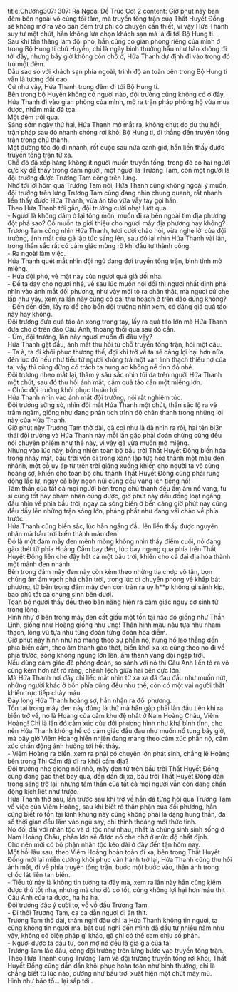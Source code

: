 title:Chương307: 307: Ra Ngoài Để Trúc Cơ! 2
content:
Giờ phút này ban đêm bên ngoài vô cùng tối tăm, mà truyền tống trận của Thất Huyết Đồng sẽ không mở ra vào ban đêm trừ phi có chuyện cần thiết, vì vậy Hứa Thanh suy tư một chút, hắn không lựa chọn khách sạn mà là đi tới Bộ Hung ti.<br>Sau khi tấn thăng làm đội phó, hắn cũng có gian phòng riêng của mình ở trong Bộ Hung ti chữ Huyền, chỉ là ngày bình thường hầu như hắn không đi tới đây, nhưng bây giờ không còn chỗ ở, Hứa Thanh dự định đi vào trong đó trú một đêm.<br>Dẫu sao so với khách sạn phía ngoài, trình độ an toàn bên trong Bộ Hung ti vẫn là tương đối cao.<br>Cứ như vậy, Hứa Thanh trong đêm đi tới Bộ Hung ti.<br>Bên trong bộ Huyền không có người nào, đội trưởng cũng không có ở đây, Hứa Thanh đi vào gian phòng của mình, mở ra trận pháp phòng hộ vừa mua được, nhắm mắt đả tọa.<br>Một đêm trôi qua.<br>Sáng sớm ngày thứ hai, Hứa Thanh mở mắt ra, không chút do dự thu hồi trận pháp sau đó nhanh chóng rời khỏi Bộ Hung ti, đi thẳng đến truyền tống trận trong chủ thành.<br>Một đường tốc độ đi nhanh, rốt cuộc sau nửa canh giờ, hắn liền thấy được truyền tống trận từ xa.<br>Chỗ đó đã xếp hàng không ít người muốn truyền tống, trong đó có hai người cực kỳ dễ thấy trong đám người, một người là Trương Tam, còn một người là đội trưởng được Trương Tam cõng trên lưng.<br>Nhớ tới lời hôm qua Trương Tam nói, Hứa Thanh cũng không ngoài ý muốn, đội trưởng trên lưng Trương Tam cũng đang nhìn chung quanh, rất nhanh liền thấy được Hứa Thanh, vừa ăn táo vừa vẫy tay gọi hắn.<br>Theo Hứa Thanh tới gần, đội trưởng cười nhạt lướt qua.<br>- Ngươi là không dám ở lại tông môn, muốn đi ra bên ngoài tìm địa phương đột phá sao? Có muốn ta giới thiệu cho ngươi mấy địa phương hay không?<br>Trương Tam cũng nhìn Hứa Thanh, tươi cười chào hỏi, vừa nghe lời của đội trưởng, ánh mắt của gã lập tức sáng lên, sau đó lại nhìn Hứa Thanh vài lần, trong thần sắc rất có cảm giác mừng rỡ khi đầu tư thành công.<br>- Ra ngoài làm việc.<br>Hứa Thanh quét mắt nhìn đội ngũ đang đợi truyền tống trận, bình tĩnh mở miệng.<br>- Hứa đội phó, vẻ mặt này của ngươi quá giả dối nha.<br>- Để ta dạy cho ngươi nhé, về sau lúc muốn nói dối thì ngươi nhất định phải nhìn vào ánh mắt đối phương, như vậy mới tỏ ra chân thật, mà ngươi cứ che lấp như vậy, xem ra lần này cũng có đại thu hoạch ở trên đảo đúng không?<br>- Đến đến đến, lấy ra để cho bổn đội trưởng nhìn xem, có đáng giá quả táo này hay không.<br>Đội trưởng đưa quả táo ăn xong trong tay, lấy ra quả táo lớn mà Hứa Thanh đưa cho ở trên đảo Câu Anh, thoáng thổi qua sau đó cắn.<br>- Ừm, đội trưởng, lần này ngươi muốn đi đâu vậy?<br>Hứa Thanh gật đầu, ánh mắt thu hồi từ chỗ truyền tống trận, hỏi một câu.<br>- Ta à, ta đi khôi phục thương thế, đợi khi trở về ta sẽ càng lợi hại hơn nữa, đến lúc đó nếu như tiểu tử ngươi không trả một vạn linh thạch thiếu nợ của ta, vậy thì cũng đừng có trách ta hung ác không nể tình đó nhé.<br>Đội trưởng nheo mắt lại, thâm ý sâu sắc nhìn túi da trên người Hứa Thanh một chút, sau đó thu hồi ánh mắt, cầm quả táo cắn một miếng lớn.<br>- Chúc đội trưởng khôi phục thuận lợi.<br>Hứa Thanh nhìn vào ánh mắt đội trưởng, nói rất nghiêm túc.<br>Đội trưởng sững sờ, nhìn đôi mắt Hứa Thanh một chút, thần sắc lộ ra vẻ trầm ngâm, giống như đang phân tích trình độ chân thành trong những lời này của Hứa Thanh.<br>Giờ phút này Trương Tam thở dài, gã coi như là đã nhìn ra rồi, hai tên bi3n thái đội trưởng và Hứa Thanh này mỗi lần gặp phải đoán chừng cũng đều nói chuyện phiếm như thế này, vì vậy gã vừa muốn mở miệng.<br>Nhưng vào lúc này, bỗng nhiên toàn bộ bầu trời Thất Huyết Đồng biến hóa trong nháy mắt, bầu trời vốn dĩ trong xanh lập tức hóa thành một màu đen nhánh, một cỗ uy áp từ trên trời giáng xuống khiến cho người ta vô cùng hoảng sợ, khiến cho toàn bộ chủ thành Thất Huyết Đồng cũng phải rung động lắc lư, ngay cả bảy ngọn núi cũng đều vang lên tiếng nổ!<br>Tâm thần của tất cả mọi người bên trong chủ thành đều ầm ầm nổ vang, tu sĩ cũng tốt hay phàm nhân cũng được, giờ phút này đều đồng loạt ngẩng đầu nhìn về phía bầu trời, ngay cả sóng biển ở bến cảng giờ phút này cũng đều dấy lên những trận sóng lớn, phảng phất như đang vái chào về phía trước.<br>Hứa Thanh cũng biến sắc, lúc hắn ngẩng đầu lên liền thấy được nguyên nhân mà bầu trời biến thành màu đen.<br>Đó là một đám mây đen mênh mông không nhìn thấy điểm cuối, nó đang gào thét từ phía Hoàng Cấm bay đến, lúc bay ngang qua phía trên Thất Huyết Đồng liền che đậy hết cả một bầu trời, khiến cho cả đại địa hóa thành một mảnh đen nhánh.<br>Bên trong đám mây đen này còn kèm theo những tia chớp vô tận, bọn chúng ầm ầm vạch phá chân trời, trong lúc di chuyển phóng về khắp bát phương, từ bên trong đám mây đen còn tràn ra uy h**p không gì sánh kịp, bao phủ tất cả chúng sinh bên dưới.<br>Toàn bộ người thấy đều theo bản năng hiện ra cảm giác nguy cơ sinh tử trong lòng.<br>Hình như ở bên trong mây đen cất giấu một tồn tại nào đó giống như Thần Linh, giống như Hoàng giống như ưng! Thân hình màu nâu tựa như nham thạch, lông vũ tựa như từng đoàn từng đoàn hỏa diễm.<br>Giờ phút này hình như nó mang theo sự phẫn nộ, hùng hổ lao thẳng đến phía biển cấm, theo âm thanh gào thét, biển khơi xa xa cũng theo nó đi về phía trước, sóng không ngừng lớn lên, âm thanh vang dội ngập trời.<br>Nếu dùng cảm giác để phỏng đoán, so sánh với nó thì Câu Anh liền tỏ ra vô cùng kém hơn rất rõ ràng, chênh lệch giữa hai bên cực lớn.<br>Mà Hứa Thanh nơi đây chỉ liếc mắt nhìn từ xa xa đã đau đầu như muốn nứt, những người khác ở bốn phía cũng đều như thế, còn có một vài người thất khiếu trực tiếp chảy máu.<br>Đáy lòng Hứa Thanh hoảng sợ, hắn nhận ra đối phương.<br>Tồn tại trong mây đen này đúng là thứ mà hắn gặp phải lần đầu tiên khi ra biển trở về, nó là Hoàng của cấm khu đệ nhất ở Nam Hoàng Châu, Viêm Hoàng! Chỉ là lần đó cảm xúc của đối phương hình như khá bình tĩnh, cho nên Hứa Thanh không hề có cảm giác đầu đau như muốn nổ tung bây giờ, mà bây giờ Viêm Hoàng hiển nhiên đang mang theo cảm xúc phẫn nộ, cảm xúc chấn động ảnh hưởng tới hết thảy.<br>- Viêm Hoàng ra biển, xem ra phải có chuyện lớn phát sinh, chẳng lẽ Hoàng bên trong Thi Cấm đã đi ra khỏi cấm địa?<br>Đội trưởng nhẹ giọng nói nhỏ, mây đen từ trên bầu trời Thất Huyết Đồng cũng đang gào thét bay qua, dần dần đi xa, bầu trời Thất Huyết Đồng dần trong sáng trở lại, nhưng tâm thần của tất cả mọi người vẫn còn đang chấn động kịch liệt như trước.<br>Hứa Thanh thở sâu, lần trước sau khi trở về hắn đã từng hỏi qua Trương Tam về việc của Viêm Hoàng, sau khi biết rõ thân phận của đối phương, hắn cũng biết rõ tồn tại kinh khủng này cũng không phải là dạng hung thần, đa số thời gian đều lâm vào ngủ say, chỉ thỉnh thoảng mới thức tỉnh.<br>Nó đối đãi với nhân tộc và dị tộc như nhau, nhất là chúng sinh sinh sống ở Nam Hoàng Châu, phần lớn sẽ được nó che chở ở mức độ nhất định.<br>Cho nên mới có bộ phận nhân tộc kéo dài ở đây đến tận hôm nay.<br>Một hồi lâu sau, theo Viêm Hoàng hoàn toàn đi xa, bên trong Thất Huyết Đồng mới lại miễn cưỡng khôi phục vận hành trở lại, Hứa Thanh cũng thu hồi ánh mắt, đi về phía truyền tống trận, bước một bước vào, thân ảnh trong chốc lát liền tan biến.<br>- Tiểu tử này là không tin tưởng ta đây mà, xem ra lần này hắn cũng kiếm được thứ tốt nha, nhưng mà cho dù có tốt, cũng không lợi hại hơn máu thịt Câu Anh của ta được, ha ha ha.<br>Đội trưởng đắc ý cười to, vỗ vỗ đầu Trương Tam.<br>- Đi thôi Trương Tam, ca ca dẫn ngươi đi ăn thịt.<br>Trương Tam thở dài, thầm nghĩ đâu chỉ là Hứa Thanh không tin ngươi, ta cũng không tin ngươi mà, bất quá nghĩ đến mình đã đầu tư nhiều năm như vậy, không có biện pháp gì khác, gã chỉ có thể cam chịu số phận.<br>- Người được ta đầu tư, con mợ nó đều là gia gia của ta!<br>Trương Tam lắc đầu, cõng đội trưởng trên lưng bước vào truyền tống trận.<br>Theo Hứa Thanh cùng Trương Tam và đội trưởng truyền tống rời khỏi, Thất Huyết Đồng cũng dần dần khôi phục hoàn toàn như bình thường, chỉ là chẳng biết từ lúc nào, dường như bầu trời xuất hiện một chút mây mù.<br>Hình như bão tố… lại sắp tới..<br>